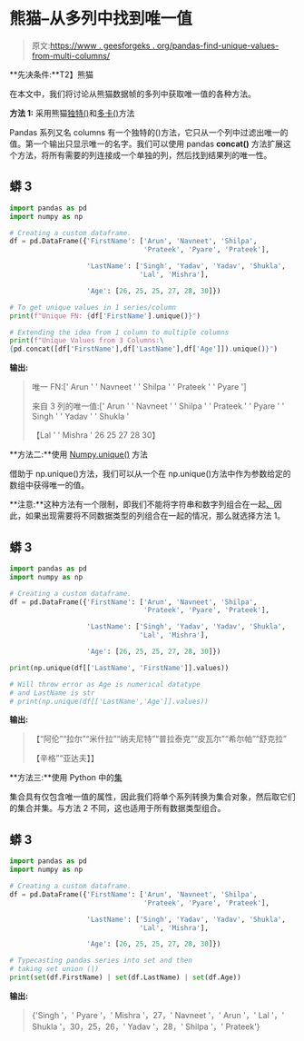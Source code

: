 # 熊猫–从多列中找到唯一值

> 原文:[https://www . geesforgeks . org/pandas-find-unique-values-from-multi-columns/](https://www.geeksforgeeks.org/pandas-find-unique-values-from-multiple-columns/)

**先决条件:**T2】熊猫

在本文中，我们将讨论从熊猫数据帧的多列中获取唯一值的各种方法。

**方法 1:** 采用熊猫[独特()](https://www.geeksforgeeks.org/python-pandas-series-unique/)和[多卡()](https://www.geeksforgeeks.org/pandas-concat-function-in-python/)方法

Pandas 系列又名 columns 有一个独特的()方法，它只从一个列中过滤出唯一的值。第一个输出只显示唯一的名字。我们可以使用 pandas **concat()** 方法扩展这个方法，将所有需要的列连接成一个单独的列，然后找到结果列的唯一性。

## 蟒 3

```py
import pandas as pd
import numpy as np

# Creating a custom dataframe.
df = pd.DataFrame({'FirstName': ['Arun', 'Navneet', 'Shilpa',
                                 'Prateek', 'Pyare', 'Prateek'],

                   'LastName': ['Singh', 'Yadav', 'Yadav', 'Shukla',
                                'Lal', 'Mishra'],

                   'Age': [26, 25, 25, 27, 28, 30]})

# To get unique values in 1 series/column
print(f"Unique FN: {df['FirstName'].unique()}")

# Extending the idea from 1 column to multiple columns
print(f"Unique Values from 3 Columns:\
{pd.concat([df['FirstName'],df['LastName'],df['Age']]).unique()}")
```

**输出:**

> 唯一 FN:[' Arun ' ' Navneet ' ' Shilpa ' ' Prateek ' ' Pyare ']
> 
> 来自 3 列的唯一值:[' Arun ' ' Navneet ' ' Shilpa ' ' Prateek ' ' Pyare ' ' Singh ' ' Yadav ' ' Shukla '
> 
> 【Lal ' ' Mishra ' 26 25 27 28 30】

**方法二:**使用 [Numpy.unique()](https://www.geeksforgeeks.org/python-numpy-np-unique-method/) 方法

借助于 np.unique()方法，我们可以从一个在 np.unique()方法中作为参数给定的数组中获得唯一的值。

**注意:**这种方法有一个限制，即我们不能将字符串和数字列组合在一起<u>、</u>因此，如果出现需要将不同数据类型的列组合在一起的情况，那么就选择方法 1。

## 蟒 3

```py
import pandas as pd
import numpy as np

# Creating a custom dataframe.
df = pd.DataFrame({'FirstName': ['Arun', 'Navneet', 'Shilpa',
                                 'Prateek', 'Pyare', 'Prateek'],

                   'LastName': ['Singh', 'Yadav', 'Yadav', 'Shukla',
                                'Lal', 'Mishra'],

                   'Age': [26, 25, 25, 27, 28, 30]})

print(np.unique(df[['LastName', 'FirstName']].values))

# Will throw error as Age is numerical datatype
# and LastName is str
# print(np.unique(df[['LastName','Age']].values))
```

**输出:**

> 【“阿伦”“拉尔”“米什拉”“纳夫尼特”“普拉泰克”“皮瓦尔”“希尔帕”“舒克拉”
> 
> 【辛格”“亚达夫】】

**方法三:**使用 Python 中的[集](https://www.geeksforgeeks.org/sets-in-python/)

集合具有仅包含唯一值的属性，因此我们将单个系列转换为集合对象，然后取它们的集合并集。与方法 2 不同，这也适用于所有数据类型组合。

## 蟒 3

```py
import pandas as pd
import numpy as np

# Creating a custom dataframe.
df = pd.DataFrame({'FirstName': ['Arun', 'Navneet', 'Shilpa',
                                 'Prateek', 'Pyare', 'Prateek'],

                   'LastName': ['Singh', 'Yadav', 'Yadav', 'Shukla',
                                'Lal', 'Mishra'],

                   'Age': [26, 25, 25, 27, 28, 30]})

# Typecasting pandas series into set and then
# taking set union (|)
print(set(df.FirstName) | set(df.LastName) | set(df.Age))
```

**输出:**

> {'Singh '，' Pyare '，' Mishra '，27，' Navneet '，' Arun '，' Lal '，' Shukla '，30，25，26，' Yadav '，28，' Shilpa '，' Prateek'}